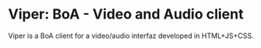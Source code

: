 # Viper: BoA - Video and Audio client

Viper is a BoA client for a video/audio interfaz developed in HTML+JS+CSS.
